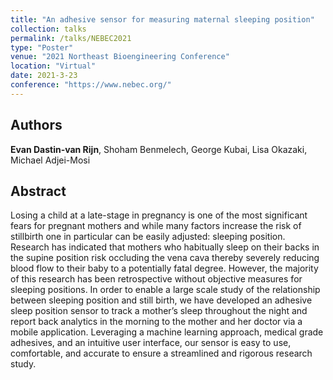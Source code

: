 ```yaml
---
title: "An adhesive sensor for measuring maternal sleeping position"
collection: talks
permalink: /talks/NEBEC2021
type: "Poster"
venue: "2021 Northeast Bioengineering Conference"
location: "Virtual"
date: 2021-3-23
conference: "https://www.nebec.org/"
---
```


## Authors
<b>Evan Dastin-van Rijn</b>, Shoham Benmelech, George Kubai, Lisa Okazaki, Michael Adjei-Mosi

## Abstract
Losing a child at a late-stage in pregnancy is one of the most significant fears for pregnant mothers and while many factors increase the risk of stillbirth one in particular can be easily adjusted: sleeping position. Research has indicated that mothers who habitually sleep on their backs in the supine position risk occluding the vena cava thereby severely reducing blood flow to their baby to a potentially fatal degree. However, the majority of this research has been retrospective without objective measures for sleeping positions. In order to enable a large scale study of the relationship between sleeping position and still birth, we have developed an adhesive sleep position sensor to track a mother’s sleep throughout the night and report back analytics in the morning to the mother and her doctor via a mobile application. Leveraging a machine learning approach, medical grade adhesives, and an intuitive user interface, our sensor is easy to use, comfortable, and accurate to ensure a streamlined and rigorous research study.
